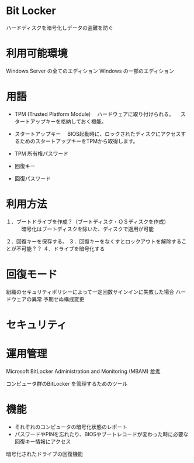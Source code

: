 # Bit Locker

ハードディスクを暗号化しデータの盗難を防ぐ

# 利用可能環境

Windows Server の全てのエディション
Windows の一部のエディション

# 用語

- TPM (Trusted Platform Module)
　ハードウェアに取り付けられる。
　スタートアップキーを格納しておく機能。

- スタートアップキー
　BIOS起動時に、ロックされたディスクにアクセスするためのスタートアップキーをTPMから取得します。

- TPM 所有権パスワード

- 回復キー
- 回復パスワード


# 利用方法
１．ブートドライブを作成？（ブートディスク・ＯＳディスクを作成）
　　　暗号化はブートディスクを除いた、ディスクで適用が可能

２．回復キーを保存する。
３．回復キーをなくすとロックアウトを解除することが不可能？？
４．ドライブを暗号化する




# 回復モード



組織のセキュリティポリシーによって一定回数サインインに失敗した場合
ハードウェアの異常
予期せぬ構成変更

# セキュリティ





# 運用管理


Microsoft BitLocker Administration and Monitoring (MBAM) 
[参考](https://technet.microsoft.com/ja-jp/library/dn145063(v=vs.85).aspx)

コンピュータ群のBitLocker を管理するためのツール

# 機能
- それぞれのコンピュータの暗号化状態のレポート
- パスワードやPINを忘れたり、BIOSやブートレコードが変わった時に必要な回復キー情報にアクセス


暗号化されたドライブの回復機能



